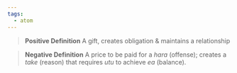 ```yaml
---
tags:
  - atom
---
```

> **Positive Definition**
> A gift, creates obligation & maintains a relationship

> **Negative Definition**
> A price to be paid for a *hara* (offense); creates a *take* (reason) that requires *utu* to achieve *ea* (balance).